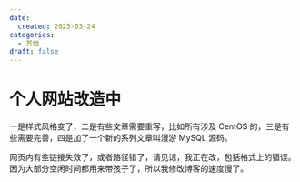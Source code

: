 ```yaml
---
date: 
  created: 2025-03-24
categories: 
  - 其他
draft: false
---
```


# 个人网站改造中

一是样式风格变了，二是有些文章需要重写，比如所有涉及 CentOS 的，三是有些需要完善，四是加了一个新的系列文章叫漫游 MySQL 源码。
<!-- more -->

网页内有些链接失效了，或者路径错了，请见谅，我正在改，包括格式上的错误。因为大部分空闲时间都用来带孩子了，所以我修改博客的速度慢了。